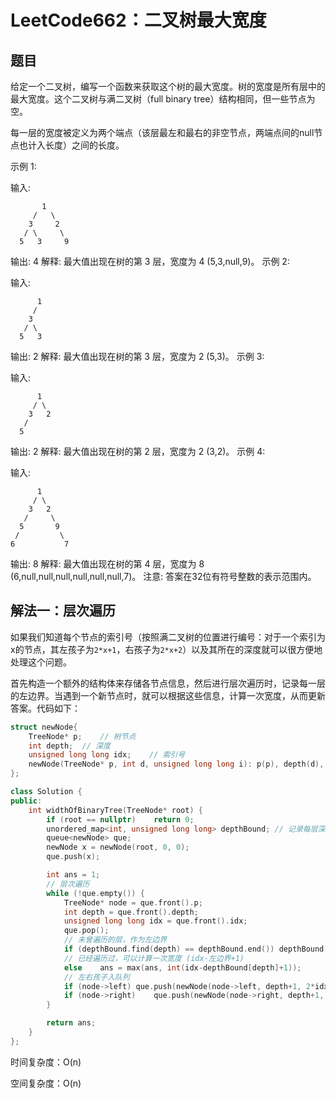 # LeetCode662：二叉树最大宽度

## 题目

给定一个二叉树，编写一个函数来获取这个树的最大宽度。树的宽度是所有层中的最大宽度。这个二叉树与满二叉树（full binary tree）结构相同，但一些节点为空。

每一层的宽度被定义为两个端点（该层最左和最右的非空节点，两端点间的null节点也计入长度）之间的长度。

示例 1:

输入: 

           1
         /   \
        3     2
       / \     \  
      5   3     9 

输出: 4
解释: 最大值出现在树的第 3 层，宽度为 4 (5,3,null,9)。
示例 2:

输入: 

          1
         /  
        3    
       / \       
      5   3     

输出: 2
解释: 最大值出现在树的第 3 层，宽度为 2 (5,3)。
示例 3:

输入: 

          1
         / \
        3   2 
       /        
      5      

输出: 2
解释: 最大值出现在树的第 2 层，宽度为 2 (3,2)。
示例 4:

输入: 

          1
         / \
        3   2
       /     \  
      5       9 
     /         \
    6           7
输出: 8
解释: 最大值出现在树的第 4 层，宽度为 8 (6,null,null,null,null,null,null,7)。
注意: 答案在32位有符号整数的表示范围内。

## 解法一：层次遍历

如果我们知道每个节点的索引号（按照满二叉树的位置进行编号：对于一个索引为x的节点，其左孩子为`2*x+1`，右孩子为`2*x+2`）以及其所在的深度就可以很方便地处理这个问题。

首先构造一个额外的结构体来存储各节点信息，然后进行层次遍历时，记录每一层的左边界。当遇到一个新节点时，就可以根据这些信息，计算一次宽度，从而更新答案。代码如下：

```c++
struct newNode{
    TreeNode* p;    // 树节点
    int depth;  // 深度
    unsigned long long idx;    // 索引号
    newNode(TreeNode* p, int d, unsigned long long i): p(p), depth(d), idx(i) {}
};

class Solution {
public:
    int widthOfBinaryTree(TreeNode* root) {
        if (root == nullptr)    return 0;
        unordered_map<int, unsigned long long> depthBound; // 记录每层深度的左边界
        queue<newNode> que;
        newNode x = newNode(root, 0, 0);
        que.push(x);

        int ans = 1;
        // 层次遍历
        while (!que.empty()) {
            TreeNode* node = que.front().p;
            int depth = que.front().depth; 
            unsigned long long idx = que.front().idx;
            que.pop();
            // 未曾遍历的层，作为左边界
            if (depthBound.find(depth) == depthBound.end()) depthBound[depth] = idx;
            // 已经遍历过，可以计算一次宽度 (idx-左边界+1)
            else    ans = max(ans, int(idx-depthBound[depth]+1));
            // 左右孩子入队列
            if (node->left) que.push(newNode(node->left, depth+1, 2*idx+1));
            if (node->right)    que.push(newNode(node->right, depth+1, 2*idx+2));
        }

        return ans;
    }
};
```

时间复杂度：O(n)

空间复杂度：O(n)